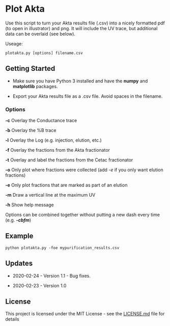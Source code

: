 # Plot Akta

Use this script to turn your Akta results file (.csv) into a nicely formatted pdf (to open in illustrator) and png. It will include the UV trace, but additional data can be overlaid (see below).

Useage:

```
plotakta.py [options] filename.csv
```

## Getting Started

* Make sure you have Python 3 installed and have the **numpy** and **matplotlib** packages.

* Export your Akta results file as a .csv file. Avoid spaces in the filename.

### Options

**-c** Overlay the Conductance trace

**-b** Overlay the %B trace

**-l** Overlay the Log (e.g. injection, elution, etc.)

**-f** Overlay the fractions from the Akta fractionator

**-t** Overlay and label the fractions from the Cetac fractionator

**-o** Only plot where fractions were collected (add *-e* if you only want elution fractions)

**-e** Only plot fractions that are marked as part of an elution

**-m** Draw a vertical line at the maximum UV

**-h** Show help message

Options can be combined together without putting a new dash every time (e.g. ***-cbfm***)

## Example

```
python plotakta.py -foe mypurification_results.csv
```

## Updates

* 2020-02-24 - Version 1.1 - Bug fixes.

* 2020-02-23 - Version 1.0

## License

This project is licensed under the MIT License - see the [LICENSE.md](LICENSE.md) file for details
